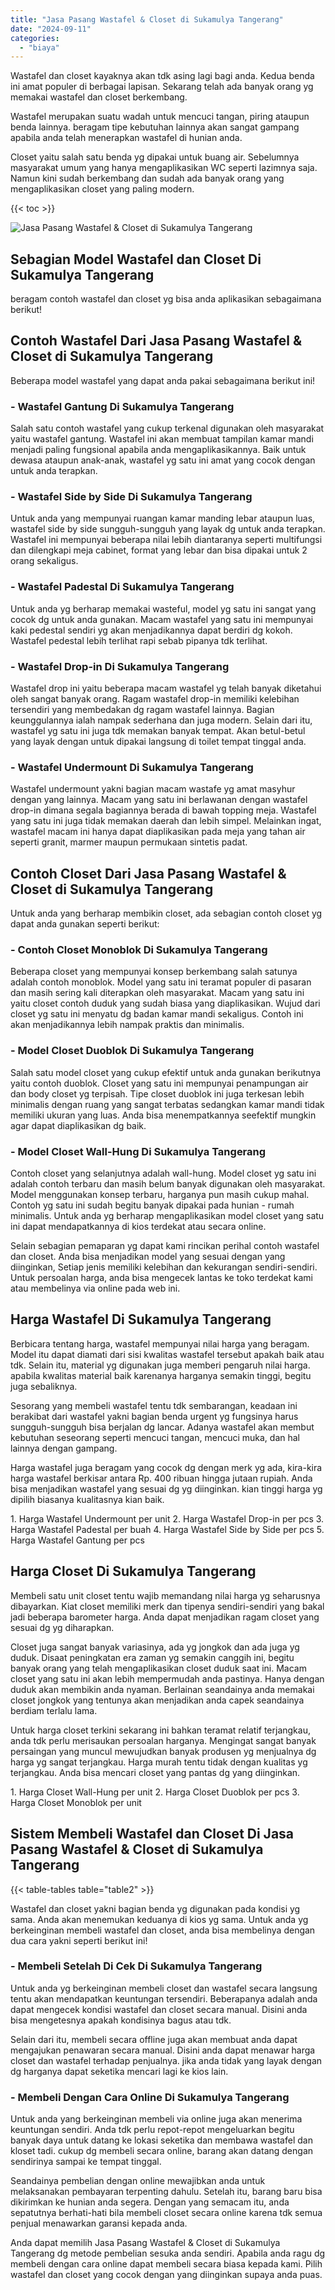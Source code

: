 ```yaml
---
title: "Jasa Pasang Wastafel & Closet di Sukamulya Tangerang"
date: "2024-09-11"
categories: 
  - "biaya"
---
```


Wastafel dan closet kayaknya akan tdk asing lagi bagi anda. Kedua benda ini amat populer di berbagai lapisan. Sekarang telah ada banyak orang yg memakai wastafel dan closet berkembang.

Wastafel merupakan suatu wadah untuk mencuci tangan, piring ataupun benda lainnya. beragam tipe kebutuhan lainnya akan sangat gampang apabila anda telah menerapkan wastafel di hunian anda.

Closet yaitu salah satu benda yg dipakai untuk buang air. Sebelumnya masyarakat umum yang hanya mengaplikasikan WC seperti lazimnya saja. Namun kini sudah berkembang dan sudah ada banyak orang yang mengaplikasikan closet yang paling modern.

{{< toc >}}

![Jasa Pasang Wastafel & Closet di Sukamulya Tangerang](/images/wastafel-closet-murah65.png)

## Sebagian Model Wastafel dan Closet Di Sukamulya Tangerang

beragam contoh wastafel dan closet yg bisa anda aplikasikan sebagaimana berikut!

## Contoh Wastafel Dari Jasa Pasang Wastafel & Closet di Sukamulya Tangerang

Beberapa model wastafel yang dapat anda pakai sebagaimana berikut ini!

### \- Wastafel Gantung Di Sukamulya Tangerang

Salah satu contoh wastafel yang cukup terkenal digunakan oleh masyarakat yaitu wastafel gantung. Wastafel ini akan membuat tampilan kamar mandi menjadi paling fungsional apabila anda mengaplikasikannya. Baik untuk dewasa ataupun anak-anak, wastafel yg satu ini amat yang cocok dengan untuk anda terapkan.

### \- Wastafel Side by Side Di Sukamulya Tangerang

Untuk anda yang mempunyai ruangan kamar manding lebar ataupun luas, wastafel side by side sungguh-sungguh yang layak dg untuk anda terapkan. Wastafel ini mempunyai beberapa nilai lebih diantaranya seperti multifungsi dan dilengkapi meja cabinet, format yang lebar dan bisa dipakai untuk 2 orang sekaligus.

### \- Wastafel Padestal Di Sukamulya Tangerang

Untuk anda yg berharap memakai wasteful, model yg satu ini sangat yang cocok dg untuk anda gunakan. Macam wastafel yang satu ini mempunyai kaki pedestal sendiri yg akan menjadikannya dapat berdiri dg kokoh. Wastafel pedestal lebih terlihat rapi sebab pipanya tdk terlihat.

### \- Wastafel Drop-in Di Sukamulya Tangerang

Wastafel drop ini yaitu beberapa macam wastafel yg telah banyak diketahui oleh sangat banyak orang. Ragam wastafel drop-in memiliki kelebihan tersendiri yang membedakan dg ragam wastafel lainnya. Bagian keunggulannya ialah nampak sederhana dan juga modern. Selain dari itu, wastafel yg satu ini juga tdk memakan banyak tempat. Akan betul-betul yang layak dengan untuk dipakai langsung di toilet tempat tinggal anda.

### \- Wastafel Undermount Di Sukamulya Tangerang

Wastafel undermount yakni bagian macam wastafe yg amat masyhur dengan yang lainnya. Macam yang satu ini berlawanan dengan wastafel drop-in dimana segala bagiannya berada di bawah topping meja. Wastafel yang satu ini juga tidak memakan daerah dan lebih simpel. Melainkan ingat, wastafel macam ini hanya dapat diaplikasikan pada meja yang tahan air seperti granit, marmer maupun permukaan sintetis padat.

## Contoh Closet Dari Jasa Pasang Wastafel & Closet di Sukamulya Tangerang

Untuk anda yang berharap membikin closet, ada sebagian contoh closet yg dapat anda gunakan seperti berikut:

### \- Contoh Closet Monoblok Di Sukamulya Tangerang

Beberapa closet yang mempunyai konsep berkembang salah satunya adalah contoh monoblok. Model yang satu ini teramat populer di pasaran dan masih sering kali diterapkan oleh masyarakat. Macam yang satu ini yaitu closet contoh duduk yang sudah biasa yang diaplikasikan. Wujud dari closet yg satu ini menyatu dg badan kamar mandi sekaligus. Contoh ini akan menjadikannya lebih nampak praktis dan minimalis.

### \- Model Closet Duoblok Di Sukamulya Tangerang

Salah satu model closet yang cukup efektif untuk anda gunakan berikutnya yaitu contoh duoblok. Closet yang satu ini mempunyai penampungan air dan body closet yg terpisah. Tipe closet duoblok ini juga terkesan lebih minimalis dengan ruang yang sangat terbatas sedangkan kamar mandi tidak memiliki ukuran yang luas. Anda bisa menempatkannya seefektif mungkin agar dapat diaplikasikan dg baik.

### \- Model Closet Wall-Hung Di Sukamulya Tangerang

Contoh closet yang selanjutnya adalah wall-hung. Model closet yg satu ini adalah contoh terbaru dan masih belum banyak digunakan oleh masyarakat. Model menggunakan konsep terbaru, harganya pun masih cukup mahal. Contoh yg satu ini sudah begitu banyak dipakai pada hunian - rumah minimalis. Untuk anda yg berharap mengaplikasikan model closet yang satu ini dapat mendapatkannya di kios terdekat atau secara online.

Selain sebagian pemaparan yg dapat kami rincikan perihal contoh wastafel dan closet. Anda bisa menjadikan model yang sesuai dengan yang diinginkan, Setiap jenis memiliki kelebihan dan kekurangan sendiri-sendiri. Untuk persoalan harga, anda bisa mengecek lantas ke toko terdekat kami atau membelinya via online pada web ini.

## Harga Wastafel Di Sukamulya Tangerang

Berbicara tentang harga, wastafel mempunyai nilai harga yang beragam. Model itu dapat diamati dari sisi kwalitas wastafel tersebut apakah baik atau tdk. Selain itu, material yg digunakan juga memberi pengaruh nilai harga. apabila kwalitas material baik karenanya harganya semakin tinggi, begitu juga sebaliknya.

Sesorang yang membeli wastafel tentu tdk sembarangan, keadaan ini berakibat dari wastafel yakni bagian benda urgent yg fungsinya harus sungguh-sungguh bisa berjalan dg lancar. Adanya wastafel akan membut kebutuhan seseorang seperti mencuci tangan, mencuci muka, dan hal lainnya dengan gampang.

Harga wastafel juga beragam yang cocok dg dengan merk yg ada, kira-kira harga wastafel berkisar antara Rp. 400 ribuan hingga jutaan rupiah. Anda bisa menjadikan wastafel yang sesuai dg yg diinginkan. kian tinggi harga yg dipilih biasanya kualitasnya kian baik.

1\. Harga Wastafel Undermount per unit 2. Harga Wastafel Drop-in per pcs 3. Harga Wastafel Padestal per buah 4. Harga Wastafel Side by Side per pcs 5. Harga Wastafel Gantung per pcs

## Harga Closet Di Sukamulya Tangerang

Membeli satu unit closet tentu wajib memandang nilai harga yg seharusnya dibayarkan. Kiat closet memiliki merk dan tipenya sendiri-sendiri yang bakal jadi beberapa barometer harga. Anda dapat menjadikan ragam closet yang sesuai dg yg diharapkan.

Closet juga sangat banyak variasinya, ada yg jongkok dan ada juga yg duduk. Disaat peningkatan era zaman yg semakin canggih ini, begitu banyak orang yang telah mengaplikasikan closet duduk saat ini. Macam closet yang satu ini akan lebih mempermudah anda pastinya. Hanya dengan duduk akan membikin anda nyaman. Berlainan seandainya anda memakai closet jongkok yang tentunya akan menjadikan anda capek seandainya berdiam terlalu lama.

Untuk harga closet terkini sekarang ini bahkan teramat relatif terjangkau, anda tdk perlu merisaukan persoalan harganya. Mengingat sangat banyak persaingan yang muncul mewujudkan banyak produsen yg menjualnya dg harga yg sangat terjangkau. Harga murah tentu tidak dengan kualitas yg terjangkau. Anda bisa mencari closet yang pantas dg yang diinginkan.

1\. Harga Closet Wall-Hung per unit 2. Harga Closet Duoblok per pcs 3. Harga Closet Monoblok per unit

## Sistem Membeli Wastafel dan Closet Di Jasa Pasang Wastafel & Closet di Sukamulya Tangerang

{{< table-tables table="table2" >}}

Wastafel dan closet yakni bagian benda yg digunakan pada kondisi yg sama. Anda akan menemukan keduanya di kios yg sama. Untuk anda yg berkeinginan membeli wastafel dan closet, anda bisa membelinya dengan dua cara yakni seperti berikut ini!

### \- Membeli Setelah Di Cek Di Sukamulya Tangerang

Untuk anda yg berkeinginan membeli closet dan wastafel secara langsung tentu akan mendapatkan keuntungan tersendiri. Beberapanya adalah anda dapat mengecek kondisi wastafel dan closet secara manual. Disini anda bisa mengetesnya apakah kondisinya bagus atau tdk.

Selain dari itu, membeli secara offline juga akan membuat anda dapat mengajukan penawaran secara manual. Disini anda dapat menawar harga closet dan wastafel terhadap penjualnya. jika anda tidak yang layak dengan dg harganya dapat seketika mencari lagi ke kios lain.

### \- Membeli Dengan Cara Online Di Sukamulya Tangerang

Untuk anda yang berkeinginan membeli via online juga akan menerima keuntungan sendiri. Anda tdk perlu repot-repot mengeluarkan begitu banyak daya untuk datang ke lokasi seketika dan membawa wastafel dan kloset tadi. cukup dg membeli secara online, barang akan datang dengan sendirinya sampai ke tempat tinggal.

Seandainya pembelian dengan online mewajibkan anda untuk melaksanakan pembayaran terpenting dahulu. Setelah itu, barang baru bisa dikirimkan ke hunian anda segera. Dengan yang semacam itu, anda sepatutnya berhati-hati bila membeli closet secara online karena tdk semua penjual menawarkan garansi kepada anda.

Anda dapat memilih Jasa Pasang Wastafel & Closet di Sukamulya Tangerang dg metode pembelian sesuka anda sendiri. Apabila anda ragu dg membeli dengan cara online dapat membeli secara biasa kepada kami. Pilih wastafel dan closet yang cocok dengan yang diinginkan supaya anda puas.
